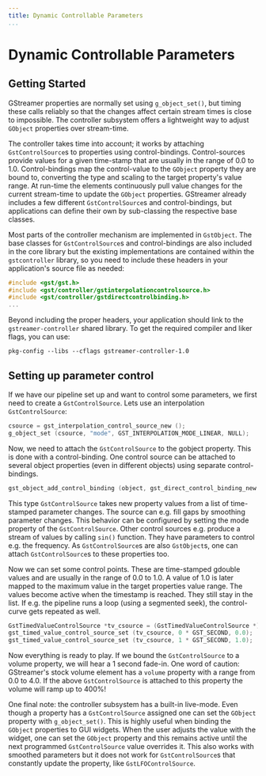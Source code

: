 ```yaml
---
title: Dynamic Controllable Parameters
...
```


# Dynamic Controllable Parameters

## Getting Started

GStreamer properties are normally set using `g_object_set()`, but timing these
calls reliably so that the changes affect certain stream times is close to
impossible. The controller subsystem offers a lightweight way to adjust
`GObject` properties over stream-time.

The controller takes time into account; it works by attaching
`GstControlSource`s to properties using control-bindings. Control-sources
provide values for a given time-stamp that are usually in the range of 0.0 to 1.0.
Control-bindings map the control-value to the `GObject` property they are bound
to, converting the type and scaling to the target property's value range. At
run-time the elements continuously pull value changes for the current
stream-time to update the `GObject` properties. GStreamer already includes a
few different `GstControlSource`s and control-bindings, but applications can
define their own by sub-classing the respective base classes.

Most parts of the controller mechanism are implemented in `GstObject`.
The base classes for `GstControlSource`s and control-bindings are also included
in the core library but the existing implementations are contained within
the `gstcontroller` library, so you need to include these headers in your
application's source file as needed:

``` c
#include <gst/gst.h>
#include <gst/controller/gstinterpolationcontrolsource.h>
#include <gst/controller/gstdirectcontrolbinding.h>
...
```

Beyond including the proper headers, your application should link to the
`gstreamer-controller` shared library. To get the required compiler and
liker flags, you can use:

```
pkg-config --libs --cflags gstreamer-controller-1.0
```

## Setting up parameter control

If we have our pipeline set up and want to control some parameters, we
first need to create a `GstControlSource`. Lets use an interpolation
`GstControlSource`:

``` c
csource = gst_interpolation_control_source_new ();
g_object_set (csource, "mode", GST_INTERPOLATION_MODE_LINEAR, NULL);
```

Now, we need to attach the `GstControlSource` to the gobject property. This
is done with a control-binding. One control source can be attached to
several object properties (even in different objects) using separate
control-bindings.

``` c
gst_object_add_control_binding (object, gst_direct_control_binding_new (object, "prop1", csource));
```

This type `GstControlSource` takes new property values from a list of
time-stamped parameter changes. The source can e.g. fill gaps by
smoothing parameter changes. This behavior can be configured by setting
the mode property of the `GstControlSource`. Other control sources e.g.
produce a stream of values by calling `sin()` function. They have
parameters to control e.g. the frequency. As `GstControlSource`s are also
`GstObject`s, one can attach `GstControlSource`s to these properties too.

Now we can set some control points. These are time-stamped gdouble
values and are usually in the range of 0.0 to 1.0. A value of 1.0 is
later mapped to the maximum value in the target properties value range.
The values become active when the timestamp is reached. They still stay
in the list. If e.g. the pipeline runs a loop (using a segmented seek),
the control-curve gets repeated as well.

``` c
GstTimedValueControlSource *tv_csource = (GstTimedValueControlSource *)csource;
gst_timed_value_control_source_set (tv_csource, 0 * GST_SECOND, 0.0);
gst_timed_value_control_source_set (tv_csource, 1 * GST_SECOND, 1.0);
```

Now everything is ready to play. If we bound the `GstControlSource` to a volume
property, we will hear a 1 second fade-in. One word of caution: GStreamer's
stock volume element has a `volume` property with a range from 0.0 to 4.0. If
the above `GstControlSource` is attached to this property the volume will ramp
up to 400%\!

One final note: the controller subsystem has a built-in live-mode. Even
though a property has a `GstControlSource` assigned one can set the
`GObject` property with `g_object_set()`. This is highly useful when binding
the `GObject` properties to GUI widgets. When the user adjusts the value with
the widget, one can set the `GObject` property and this remains active until
the next programmed `GstControlSource` value overrides it. This also works with
smoothed parameters but it does not work for `GstControlSource`s that constantly
update the property, like `GstLFOControlSource`.
